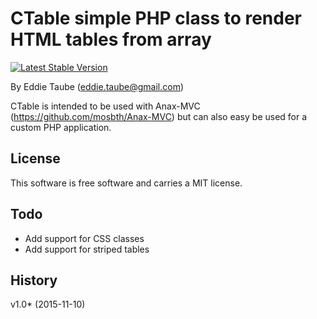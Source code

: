 CTable simple PHP class to render HTML tables from array
==================================

[![Latest Stable Version](https://poser.pugx.org/leaphly/cart-bundle/version.png)](https://packagist.org/packages/edtau/ctable)
 
By Eddie Taube (eddie.taube@gmail.com)

CTable is intended to be used with Anax-MVC (https://github.com/mosbth/Anax-MVC) but can also easy be used for a custom 
PHP application. 


License
----------------------------------

This software is free software and carries a MIT license.



Todo
----------------------------------

* Add support for CSS classes 
* Add support for striped tables
 


History
----------------------------------

v1.0* (2015-11-10)
